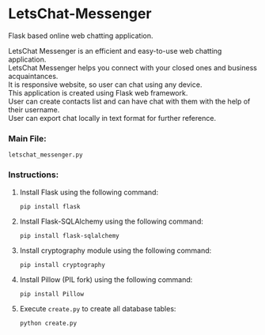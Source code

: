 # LetsChat-Messenger
Flask based online web chatting application.

LetsChat Messenger is an efficient and easy-to-use web chatting application.<br />
LetsChat Messenger helps you connect with your closed ones and business acquaintances.<br />
It is responsive website, so user can chat using any device.<br />
This application is created using Flask web framework.<br />
User can create contacts list and can have chat with them with the help of their username.<br />
User can export chat locally in text format for further reference.<br />

### Main File:
`letschat_messenger.py`

### Instructions:
1. Install Flask using the following command:
	```
	pip install flask
	```

2. Install Flask-SQLAlchemy using the following command:
	```
	pip install flask-sqlalchemy
	```

3. Install cryptography module using the following command:
	```
	pip install cryptography
	```

4. Install Pillow (PIL fork) using the following command:
	```
	pip install Pillow
	```

5. Execute `create.py` to create all database tables:
	```
	python create.py
	```
